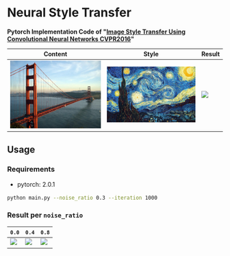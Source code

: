 Neural Style Transfer
==

**Pytorch Implementation Code of "[Image Style Transfer Using Convolutional Neural Networks CVPR2016](https://www.cv-foundation.org/openaccess/content_cvpr_2016/papers/Gatys_Image_Style_Transfer_CVPR_2016_paper.pdf)"**


| Content | Style | Result |
| --- | --- | --- |
| <img src='./imgs/golden_gate.jpg' width='256'> | <img src='./imgs/starry_night.jpg' width='256'> | <img src='./imgs/ex004.gif' width='256'> |

## Usage
### Requirements
* pytorch: 2.0.1

```bash
python main.py --noise_ratio 0.3 --iteration 1000
```

### Result per `noise_ratio`

| `0.0` | `0.4` | `0.8` |
| --- | --- | --- |
| <img src='./imgs/ex001.gif' width='256'> | <img src='./imgs/ex003.gif' width='256'> | <img src='./imgs/ex005.gif' width='256'> |
